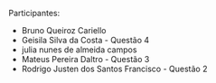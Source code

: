 Participantes:
* Bruno Queiroz Cariello
* Geisila Silva da Costa - Questão 4
* julia nunes de almeida campos
* Mateus Pereira Daltro - Questão 3
* Rodrigo Justen dos Santos Francisco - Questão 2
